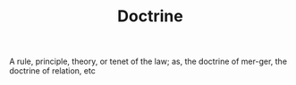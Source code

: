 ---
title: Doctrine
letter: D
permalink: "/definitions/bld-doctrine.html"
body: A rule, principle, theory, or tenet of the law; as, the doctrine of mer-ger,
  the doctrine of relation, etc
published_at: '2018-07-07'
source: Black's Law Dictionary 2nd Ed (1910)
layout: post
---